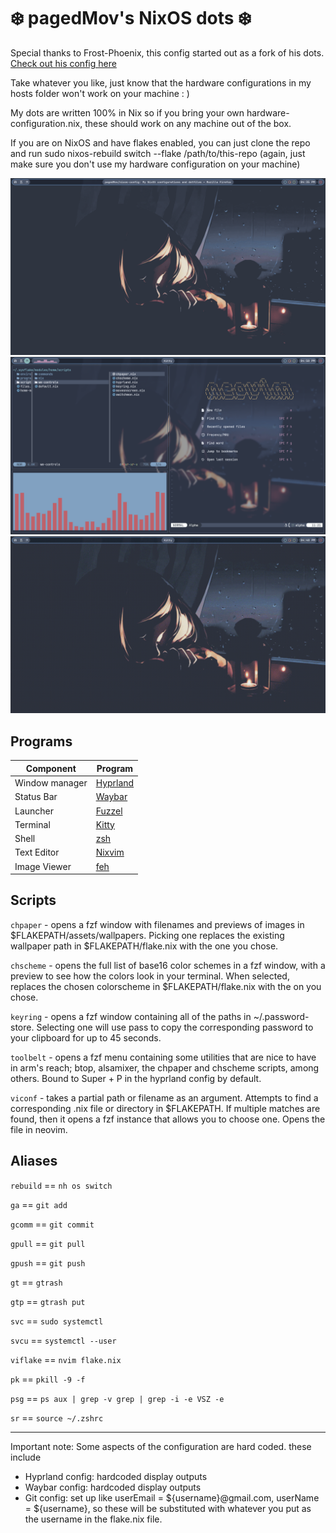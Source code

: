 # ❄️ pagedMov's NixOS dots ❄️

Special thanks to Frost-Phoenix, this config started out as a fork of his dots. [Check out his
config here](https://github.com/Frost-Phoenix/nixos-config/tree/catppuccin)

Take whatever you like, just know that the hardware configurations in my hosts folder won't work on your machine : )

My dots are written 100% in Nix so if you bring your own hardware-configuration.nix, these should work on any machine out of the box.

If you are on NixOS and have flakes enabled, you can just clone the repo and run sudo nixos-rebuild switch --flake /path/to/this-repo (again, just make sure you don't use my hardware configuration on your machine)

![blank-desktop](./assets/screens/blank-desktop.png)
![busy-desktop](./assets/screens/desktop-busy.png)
![toolbelt](./assets/screens/toolbelt_hq.gif)

## Programs

| Component      | Program                                           |
|----------------|---------------------------------------------------|
| Window manager | [Hyprland](https://github.com/hyprwm/Hyprland)    |
| Status Bar     | [Waybar](https://github.com/Alexays/Waybar)       |
| Launcher       | [Fuzzel](https://codeberg.org/dnkl/fuzzel)        |
| Terminal       | [Kitty](https://github.com/kovidgoyal/kitty)      |
| Shell          | [zsh](https://zsh.sourceforge.io/)                |
| Text Editor    | [Nixvim](https://github.com/nix-community/nixvim) |
| Image Viewer   | [feh](https://github.com/derf/feh)                |

## Scripts

```chpaper``` - opens a fzf window with filenames and previews of images in $FLAKEPATH/assets/wallpapers. Picking one replaces the existing wallpaper path in $FLAKEPATH/flake.nix with the one you chose.

```chscheme``` - opens the full list of base16 color schemes in a fzf window, with a preview to see how the colors look in your terminal. When selected, replaces the chosen colorscheme in $FLAKEPATH/flake.nix with the on you chose.

```keyring``` - opens a fzf window containing all of the paths in ~/.password-store. Selecting one will use pass to copy the corresponding password to your clipboard for up to 45 seconds.

```toolbelt``` - opens a fzf menu containing some utilities that are nice to have in arm's reach; btop, alsamixer, the chpaper and chscheme scripts, among others. Bound to Super + P in the hyprland config by default.

```viconf``` - takes a partial path or filename as an argument. Attempts to find a corresponding .nix file or directory in $FLAKEPATH. If multiple matches are found, then it opens a fzf instance that allows you to choose one. Opens the file in neovim.

## Aliases

```rebuild``` == ```nh os switch```

```ga``` == ```git add```

```gcomm``` == ```git commit```

```gpull``` == ```git pull```

```gpush``` == ```git push```

```gt``` == ```gtrash```

```gtp``` == ```gtrash put```

```svc``` == ```sudo systemctl```

```svcu``` == ```systemctl --user```

```viflake``` == ```nvim flake.nix```

```pk``` == ```pkill -9 -f```

```psg``` == ```ps aux | grep -v grep | grep -i -e VSZ -e```

```sr``` == ```source ~/.zshrc```


---

Important note: Some aspects of the configuration are hard coded. these include
* Hyprland config: hardcoded display outputs
* Waybar config: hardcoded display outputs
* Git config: set up like userEmail = ${username}@gmail.com, userName = ${username}, so these will be substituted with whatever you put as the username in the flake.nix file.
